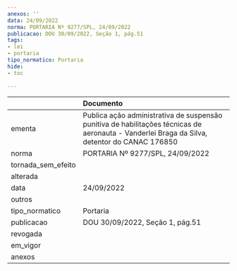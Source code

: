 ```yaml
---
anexos: ''
data: 24/09/2022
norma: PORTARIA Nº 9277/SPL, 24/09/2022
publicacao: DOU 30/09/2022, Seção 1, pág.51
tags:
- lei
- portaria
tipo_normatico: Portaria
hide: 
- toc 
 
---
```


|                    | Documento                                                                                                                                     |
|:-------------------|:----------------------------------------------------------------------------------------------------------------------------------------------|
| ementa             | Publica ação administrativa de suspensão punitiva de habilitações técnicas de aeronauta -  Vanderlei Braga da Silva, detentor do CANAC 176850 |
| norma              | PORTARIA Nº 9277/SPL, 24/09/2022                                                                                                              |
| tornada_sem_efeito |                                                                                                                                               |
| alterada           |                                                                                                                                               |
| data               | 24/09/2022                                                                                                                                    |
| outros             |                                                                                                                                               |
| tipo_normatico     | Portaria                                                                                                                                      |
| publicacao         | DOU 30/09/2022, Seção 1, pág.51                                                                                                               |
| revogada           |                                                                                                                                               |
| em_vigor           |                                                                                                                                               |
| anexos             |                                                                                                                                               |